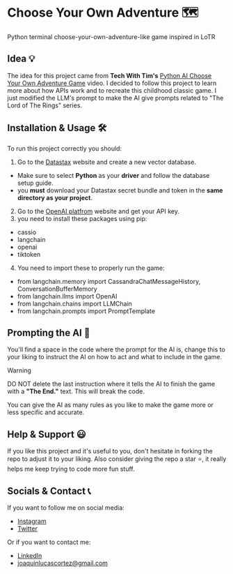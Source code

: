 # Choose Your Own Adventure 🗺️
Python terminal choose-your-own-adventure-like game inspired in LoTR
## Idea 💡
The idea for this project came from **Tech With Tim's** [Python AI Choose Your Own Adventure Game](https://www.youtube.com/watch?v=nhYcTh6vw9A) video. 
I decided to follow this project to learn more about how APIs work and to recreate this childhood classic game. I just modified the LLM's prompt
to make the AI give prompts related to "The Lord of The Rings" series.
## Installation & Usage 🛠️
To run this project correctly you should:
1. Go to the [Datastax](https://www.datastax.com) website and create a new vector database.
  - Make sure to select **Python** as your **driver** and follow the database setup guide.
  - you **must** download your Datastax secret bundle and token in the **same directory as your project**.
2. Go to the [OpenAI platfrom](https://platform.openai.com) website and get your API key.
3. you need to install these packages using pip:
  - cassio
  - langchain
  - openai
  - tiktoken
4. You need to import these to properly run the game:
  - from langchain.memory import CassandraChatMessageHistory, ConversationBufferMemory
  - from langchain.llms import OpenAI
  - from langchain.chains import LLMChain
  - from langchain.prompts import PromptTemplate
## Prompting the AI 🤖
You'll find a space in the code where the prompt for the AI is, change this to your liking to instruct the AI on how to act and what to include
in the game.
> [!Warning]
> DO NOT delete the last instruction where it tells the AI to finish the game with a **"The End."** text. This will break the code.

You can give the AI as many rules as you like to make the game more or less specific and accurate.
## Help & Support 😃
If you like this project and it's useful to you, don't hesitate in forking the repo to adjust it to 
your liking. Also consider giving the repo a star ⭐, it really helps me keep trying to code more fun stuff.

## Socials & Contact 📞
If you want to follow me on social media:
- [Instagram](https://www.instagram.com/joalcortez/)
- [Twitter](https://twitter.com/JoacoCortezHub)

Or if you want to contact me:
- [LinkedIn](https://www.linkedin.com/in/joaquín-cortez/?locale=en_US)
- joaquinlucascortez@gmail.com

